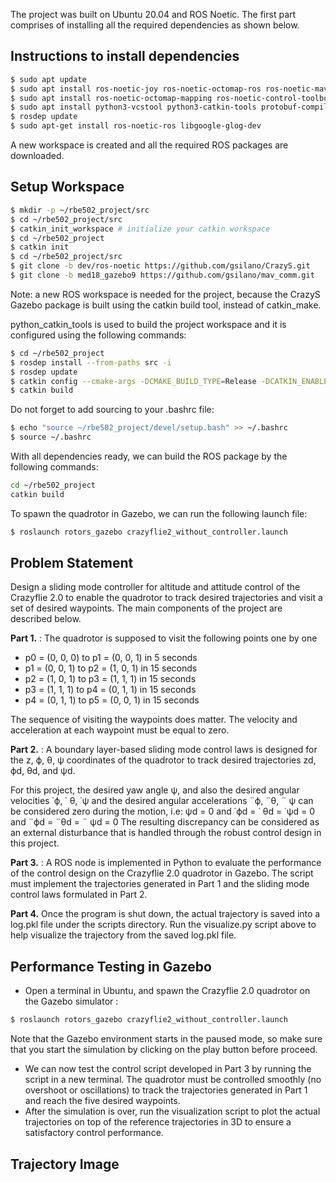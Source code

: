 The project was built on Ubuntu 20.04 and ROS Noetic. The first part comprises of installing all the required dependencies as shown below. 

## Instructions to install dependencies
```bash
$ sudo apt update
$ sudo apt install ros-noetic-joy ros-noetic-octomap-ros ros-noetic-mavlink
$ sudo apt install ros-noetic-octomap-mapping ros-noetic-control-toolbox
$ sudo apt install python3-vcstool python3-catkin-tools protobuf-compiler libgoogle-glog-dev
$ rosdep update
$ sudo apt-get install ros-noetic-ros libgoogle-glog-dev
```

A new workspace is created and all the required ROS packages are downloaded.

## Setup Workspace
```bash 
$ mkdir -p ~/rbe502_project/src
$ cd ~/rbe502_project/src
$ catkin_init_workspace # initialize your catkin workspace
$ cd ~/rbe502_project
$ catkin init
$ cd ~/rbe502_project/src
$ git clone -b dev/ros-noetic https://github.com/gsilano/CrazyS.git
$ git clone -b med18_gazebo9 https://github.com/gsilano/mav_comm.git
```
Note: a new ROS workspace is needed for the project, because the CrazyS Gazebo package is built using the catkin build tool, instead of catkin_make.

python_catkin_tools is used to build the project workspace and it is configured using the following commands:
```bash
$ cd ~/rbe502_project
$ rosdep install --from-paths src -i
$ rosdep update
$ catkin config --cmake-args -DCMAKE_BUILD_TYPE=Release -DCATKIN_ENABLE_TESTING=False
$ catkin build
```

Do not forget to add sourcing to your .bashrc file:
```bash 
$ echo "source ~/rbe502_project/devel/setup.bash" >> ~/.bashrc
$ source ~/.bashrc
```

With all dependencies ready, we can build the ROS package by the following commands:
```bash
cd ~/rbe502_project
catkin build
```
To spawn the quadrotor in Gazebo, we can run the following launch file:
```bash 
$ roslaunch rotors_gazebo crazyflie2_without_controller.launch
```

## Problem Statement
Design a sliding mode controller for altitude and attitude control of the Crazyflie 2.0 to enable the quadrotor to track desired 
trajectories and visit a set of desired waypoints. The main components of the project are described below.

**Part 1.** : The quadrotor is supposed to visit the following points one by one   
- p0 = (0, 0, 0) to p1 = (0, 0, 1) in 5 seconds
- p1 = (0, 0, 1) to p2 = (1, 0, 1) in 15 seconds
- p2 = (1, 0, 1) to p3 = (1, 1, 1) in 15 seconds
- p3 = (1, 1, 1) to p4 = (0, 1, 1) in 15 seconds
- p4 = (0, 1, 1) to p5 = (0, 0, 1) in 15 seconds

The sequence of visiting the waypoints does matter. The velocity and acceleration at each waypoint must be equal to zero.

**Part 2.** : A boundary layer-based sliding mode control laws is designed for the z, ϕ, θ, ψ coordinates of the quadrotor to track desired trajectories
zd, ϕd, θd, and ψd.

For this project, the desired yaw angle ψ, and also the desired angular velocities ˙ϕ, ˙ θ, ˙ψ and the desired angular accelerations ¨ϕ, ¨θ, ¨ ψ can be considered zero during the motion, i.e: ψd = 0 and ˙ϕd = ˙ θd = ˙ψd = 0 and ¨ϕd = ¨θd = ¨ ψd = 0
The resulting discrepancy can be considered as an external disturbance that is handled through the robust control design in this project.

**Part 3.** : A ROS node is implemented in Python to evaluate the performance of the
control design on the Crazyflie 2.0 quadrotor in Gazebo. The script must implement the
trajectories generated in Part 1 and the sliding mode control laws formulated in Part 2.

**Part 4.** Once the program is shut down, the actual trajectory is saved into a log.pkl file under
the scripts directory. Run the visualize.py script above to help visualize the trajectory from
the saved log.pkl file.

## Performance Testing in Gazebo
- Open a terminal in Ubuntu, and spawn the Crazyflie 2.0 quadrotor on the Gazebo simulator :
```bash
$ roslaunch rotors_gazebo crazyflie2_without_controller.launch
``` 
Note that the Gazebo environment starts in the paused mode, so make sure that you start the
simulation by clicking on the play button before proceed.
- We can now test the control script developed in Part 3 by running the script in a new terminal.
The quadrotor must be controlled smoothly (no overshoot or oscillations) to track the trajectories
generated in Part 1 and reach the five desired waypoints.
- After the simulation is over, run the visualization script to plot the actual trajectories on top
of the reference trajectories in 3D to ensure a satisfactory control performance.

## Trajectory Image


